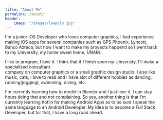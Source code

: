 ```yaml
---
title: "About Me"
permalink: /about/
header: 
	image: "/images/lowpoly.jpg"
---
```


I'm a junior iOS Developer who loves computer graphics, I had experience making iOS apps for several companies
such as GPS Phoenix, Lyncott, Banco Azteca, but now I want to make my proyects happend so I went back to my 
University, my home sweet home, UNAM.

I like to program, I love it. I think that if I finish soon my University, I'll make a specialized consultant  
company on computer graphics or a small graphic design studio. I also like music, cats, I love to read and I 
have alot of different hobbies as dancing, running(jogging), swimming, diving, etc.

I'm currently learning how to model in Blender and I just love it. I can stay hours doing that and not complaining.
So yes, another thing is that I'm currently learning Kotlin for making Android Apps so to be sure I speak the same 
language to an Android Developer. My idea is to become a Full Stack Developer, but for that, I have a long road ahead.
